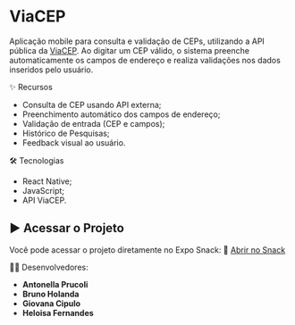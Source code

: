 # ViaCEP
Aplicação mobile para consulta e validação de CEPs, utilizando a API pública da [ViaCEP](https://viacep.com.br/). Ao digitar um CEP válido, o sistema preenche automaticamente os campos de endereço e realiza validações nos dados inseridos pelo usuário.

✨ Recursos
- Consulta de CEP usando API externa;
- Preenchimento automático dos campos de endereço;
- Validação de entrada (CEP e campos);
- Histórico de Pesquisas;
- Feedback visual ao usuário.

🛠️ Tecnologias
- React Native;
- JavaScript;
- API ViaCEP.

## ▶️ Acessar o Projeto
Você pode acessar o projeto diretamente no Expo Snack:
🔗 [Abrir no Snack](https://snack.expo.dev/@giov/viacep/)



🧑‍💻 Desenvolvedores:
- **Antonella Prucoli**
- **Bruno Holanda**
- **Giovana Cipulo**
- **Heloisa Fernandes**
